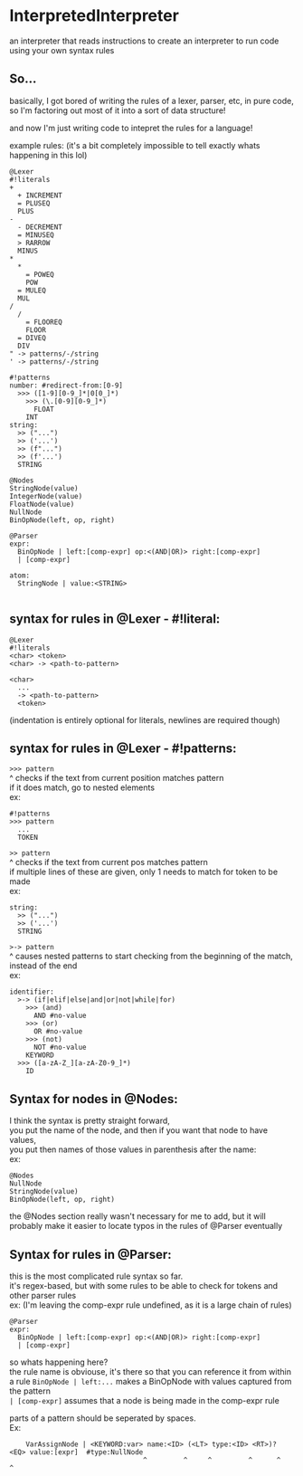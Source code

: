 # InterpretedInterpreter
an interpreter that reads instructions to create an interpreter to run code using your own syntax rules


## So...
basically, I got bored of writing the rules of a lexer, parser, etc, in pure code, so I'm factoring out most of it into a sort of data structure!

and now I'm just writing code to intepret the rules for a language!


example rules: (it's a bit completely impossible to tell exactly whats happening in this lol)
```
@Lexer
#!literals
+
  + INCREMENT
  = PLUSEQ
  PLUS
-
  - DECREMENT
  = MINUSEQ
  > RARROW
  MINUS
*
  *
    = POWEQ
    POW
  = MULEQ
  MUL
/
  /
    = FLOOREQ
    FLOOR
  = DIVEQ
  DIV
" -> patterns/-/string
' -> patterns/-/string

#!patterns
number: #redirect-from:[0-9]
  >>> ([1-9][0-9_]*|0[0_]*)
    >>> (\.[0-9][0-9_]*)
      FLOAT
    INT
string:
  >> ("...")
  >> ('...')
  >> (f"...")
  >> (f'...')
  STRING

@Nodes
StringNode(value)
IntegerNode(value)
FloatNode(value)
NullNode
BinOpNode(left, op, right)

@Parser
expr:
  BinOpNode | left:[comp-expr] op:<(AND|OR)> right:[comp-expr]
  | [comp-expr]

atom:
  StringNode | value:<STRING>
  

```

## syntax for rules in @Lexer - #!literal:
```
@Lexer
#!literals
<char> <token>
<char> -> <path-to-pattern>

<char>
  ...
  -> <path-to-pattern>
  <token>
```
(indentation is entirely optional for literals, newlines are required though)

## syntax for rules in @Lexer - #!patterns:  
`>>> pattern`  
\^ checks if the text from current position matches pattern  
if it does match, go to nested elements  
ex:  
```
#!patterns
>>> pattern
  ...
  TOKEN
```
`>> pattern`  
\^ checks if the text from current pos matches pattern  
if multiple lines of these are given, only 1 needs to match for token to be made  
ex:  
```
string:
  >> ("...")
  >> ('...')
  STRING
```
`>-> pattern`  
\^ causes nested patterns to start checking from the beginning of the match, instead of the end  
ex:
```
identifier:
  >-> (if|elif|else|and|or|not|while|for)
    >>> (and)
      AND #no-value
    >>> (or)
      OR #no-value
    >>> (not)
      NOT #no-value
    KEYWORD
  >>> ([a-zA-Z_][a-zA-Z0-9_]*)
    ID
```

## Syntax for nodes in @Nodes:
I think the syntax is pretty straight forward,  
you put the name of the node, and then if you want that node to have values,  
you put then names of those values in parenthesis after the name:  
ex:  
```
@Nodes
NullNode
StringNode(value)
BinOpNode(left, op, right)
```
the @Nodes section really wasn't necessary for me to add, but it will probably make it easier to locate typos in the rules of @Parser eventually

## Syntax for rules in @Parser:
this is the most complicated rule syntax so far.  
it's regex-based, but with some rules to be able to check for tokens and other parser rules  
ex: (I'm leaving the comp-expr rule undefined, as it is a large chain of rules)
```
@Parser
expr:
  BinOpNode | left:[comp-expr] op:<(AND|OR)> right:[comp-expr]
  | [comp-expr]
```
so whats happening here?  
the rule name is obviouse, it's there so that you can reference it from within a rule
`BinOpNode | left:...` makes a BinOpNode with values captured from the pattern  
`| [comp-expr]` assumes that a node is being made in the comp-expr rule

parts of a pattern should be seperated by spaces.  
Ex:
```
    VarAssignNode | <KEYWORD:var> name:<ID> (<LT> type:<ID> <RT>)? <EQ> value:[expr]  #type:NullNode
                                 ^         ^     ^         ^      ^    ^
```





